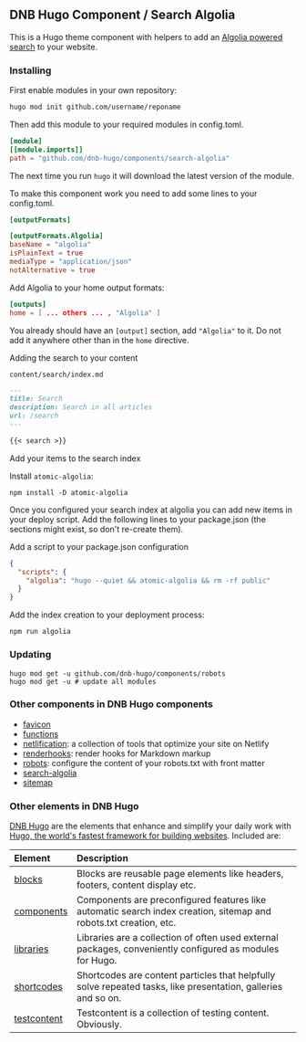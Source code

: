 ## DNB Hugo Component / Search Algolia

This is a Hugo theme component with helpers to add an [Algolia powered search](https://www.algolia.com/) to your website.

### Installing

First enable modules in your own repository:

```bash
hugo mod init github.com/username/reponame
```

Then add this module to your required modules in config.toml.

```toml
[module]
[[module.imports]]
path = "github.com/dnb-hugo/components/search-algolia"
```

The next time you run `hugo` it will download the latest version of the module.

To make this component work you need to add some lines to your config.toml. 

```toml
[outputFormats]

[outputFormats.Algolia]
baseName = "algolia"
isPlainText = true
mediaType = "application/json"
notAlternative = true
```

Add Algolia to your home output formats:

```toml
[outputs]
home = [ ... others ... , "Algolia" ]
```

You already should have an `[output]` section, add `"Algolia"` to it. Do not add it anywhere other than in the `home` directive.

Adding the search to your content

`content/search/index.md`

```markdown
---
title: Search
description: Search in all articles
url: /search
---

{{< search >}}
```

Add your items to the search index

Install `atomic-algolia`:

```shell
npm install -D atomic-algolia
```

Once you configured your search index at algolia you can add new items in your deploy script. Add the following lines to your package.json (the sections might exist, so don't re-create them). 

Add a script to your package.json configuration

```json
{
  "scripts": {
    "algolia": "hugo --quiet && atomic-algolia && rm -rf public"
  }
}
```

Add the index creation to your deployment process:

```shell
npm run algolia
```

### Updating

```shell
hugo mod get -u github.com/dnb-hugo/components/robots
hugo mod get -u # update all modules
```

### Other components in DNB Hugo components

-   [favicon](https://github.com/dnb-hugo/components/tree/main/favicon)
-   [functions](https://github.com/dnb-hugo/components/tree/main/functions)
-   [netlification](https://github.com/dnb-hugo/components/tree/main/netlification): a collection of tools that optimize your site on Netlify
-   [renderhooks](https://github.com/dnb-hugo/components/tree/main/renderhooks): render hooks for Markdown markup
-   [robots](https://github.com/dnb-hugo/components/tree/main/robots): configure the content of your robots.txt with front matter
-   [search-algolia](https://github.com/dnb-hugo/components/tree/main/search-algolia)
-   [sitemap](https://github.com/dnb-hugo/components/tree/main/sitemap)

### Other elements in DNB Hugo

[DNB Hugo](https://github.com/dnb-hugo) are the elements that enhance and simplify your daily work with [Hugo, the world's fastest framework for building websites](https://gohugo.io/). Included are:

| Element | Description |
| :--- | :--- |
| [blocks](https://github.com/dnb-hugo/blocks) | Blocks are reusable page elements like headers, footers, content display etc.|
| [components](https://github.com/dnb-hugo/components) | Components are preconfigured features like automatic search index creation, sitemap and robots.txt creation, etc. |
| [libraries](https://github.com/dnb-hugo/libraries) | Libraries are a collection of often used external packages, conveniently configured as modules for Hugo. |
| [shortcodes](https://github.com/dnb-hugo/shortcodes) | Shortcodes are content particles that helpfully solve repeated tasks, like presentation, galleries and so on. |
| [testcontent](https://github.com/dnb-hugo/testcontent) | Testcontent is a collection of testing content. Obviously. |
